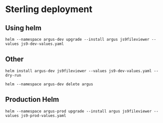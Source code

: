 # Sterling deployment

## Using helm
```
helm --namespace argus-dev upgrade --install argus js9fileviewer --values js9-dev-values.yaml
```

## Other
```
helm install argus-dev js9fileviewer --values js9-dev-values.yaml --dry-run

helm --namespace argus-dev delete argus
```

## Production Helm
```
helm --namespace argus-prod upgrade --install argus js9fileviewer --values js9-prod-values.yaml
```
